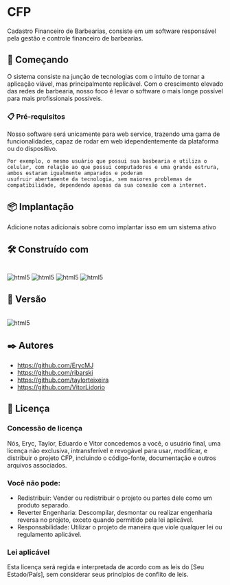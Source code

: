 # CFP

Cadastro Financeiro de Barbearias, consiste em um software responsável pela gestão e controle financeiro de barbearias.   

## 🚀 Começando

O sistema consiste na junção de tecnologias com o intuito de tornar a aplicação viável, mas principalmente replicável.
Com o crescimento elevado das redes de barbearia, nosso foco é levar o software o mais longe possível para mais profissionais possíveis.

### 📋 Pré-requisitos

Nosso software será unicamente para web service, trazendo uma gama de funcionalidades, capaz de rodar em web idependentemente da plataforma ou do dispositivo.

```
Por exemplo, o mesmo usuário que possui sua basbearia e utiliza o celular, com relação ao que possui computadores e uma grande estrura, ambos estaram igualmente amparados e poderam
usufruir abertamente da tecnologia, sem maiores problemas de compatibilidade, dependendo apenas da sua conexão com a internet.
```

## 📦 Implantação

Adicione notas adicionais sobre como implantar isso em um sistema ativo

## 🛠️ Construído com

<div style="display: inline_block"><br/>
   <img align="center" alt="html5" src="https://img.shields.io/badge/HTML5-E34F26?style=for-the-badge&logo=html5&logoColor=whit"/>
   <img align="center" alt="html5" src="https://img.shields.io/badge/JavaScript-323330?style=for-the-badge&logo=javascript&logoColor=F7DF1E"/>
   <img align="center" alt="html5" src="https://img.shields.io/badge/Node.js-43853D?style=for-the-badge&logo=node.js&logoColor=white"/>
   <img align="center" alt="html5" src="https://img.shields.io/badge/React-20232A?style=for-the-badge&logo=react&logoColor=61DAFB"/>
</div>

## 📌 Versão

<div style="display: inline_block"><br/>
   <img align="center" alt="html5" src="https://img.shields.io/badge/GitHub-100000?style=for-the-badge&logo=github&logoColor=white"/>
</div>

## ✒️ Autores

* https://github.com/ErycMJ
* https://github.com/ribarski
* https://github.com/taylorteixeira
* https://github.com/VitorLidorio

## 📄 Licença

### Concessão de licença
Nós, Eryc, Taylor, Eduardo e Vitor concedemos a você, o usuário final, uma licença não exclusiva, intransferível e revogável para usar, modificar, e distribuir o projeto CFP, incluindo o código-fonte, documentação e outros arquivos associados.

### Você não pode:
* Redistribuir: Vender ou redistribuir o projeto ou partes dele como um produto separado.
* Reverter Engenharia: Descompilar, desmontar ou realizar engenharia reversa no projeto, exceto quando permitido pela lei aplicável.
* Responsabilidade: Utilizar o projeto de maneira que viole qualquer lei ou regulamento aplicável.

### Lei aplicável
Esta licença será regida e interpretada de acordo com as leis do [Seu Estado/País], sem considerar seus princípios de conflito de leis.
